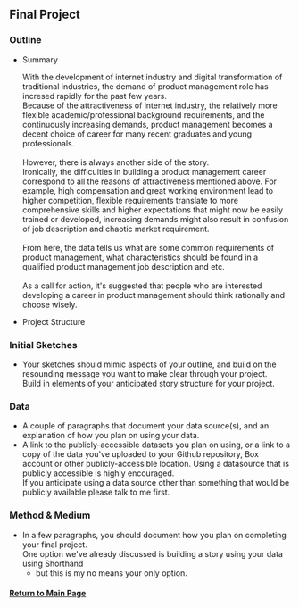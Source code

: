 ## Final Project

### Outline

- Summary 

  With the development of internet industry and digital transformation of traditional industries, the demand of product management role has incresed rapidly for the past few years.<br/>
  Because of the attractiveness of internet industry, the relatively more flexible academic/professional background requirements, and the continuously increasing demands, product management becomes a decent choice of career for many recent graduates and young professionals. <br/><br/>
  However, there is always another side of the story. <br/>
  Ironically, the difficulties in building a product management career correspond to all the reasons of attractiveness mentioned above. For example, high compensation and great working environment lead to higher competition, flexible requirements translate to more comprehensive skills and higher expectations that might now be easily trained or developed, increasing demands might also result in confusion of job description and chaotic market requirement.<br/><br/>
  From here, the data tells us what are some common requirements of product management, what characteristics should be found in a qualified product management job description and etc.<br/><br/>
  As a call for action, it's suggested that people who are interested developing a career in product management should think rationally and choose wisely.<br/>

- Project Structure


  

### Initial Sketches

- Your sketches should mimic aspects of your outline, and build on the resounding message you want to make clear through your project.  
  Build in elements of your anticipated story structure for your project.
  
### Data

- A couple of paragraphs that document your data source(s), and an explanation of how you plan on using your data. 
- A link to the publicly-accessible datasets you plan on using, 
  or a link to a copy of the data you've uploaded to your Github repository, 
  Box account or other publicly-accessible location. Using a datasource that is publicly accessible is highly encouraged.  
  If you anticipate using a data source other than something that would be publicly available please talk to me first. 
  
### Method & Medium

- In a few paragraphs, you should document how you plan on completing your final project.  
  One option we've already discussed is building a story using your data using Shorthand 
  - but this is my no means your only option.  

#### [Return to Main Page](/README.md)
